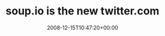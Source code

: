 ---
retweeted: false
source: <a href="http://twitter.com" rel="nofollow">Twitter Web Client</a>
entities:
  hashtags:
  - text: buzz
    indices:
    - '31'
    - '36'
  symbols: []
  user_mentions: []
  urls: []
display_text_range:
- '0'
- '36'
favorite_count: '0'
id_str: '1058279494'
truncated: false
retweet_count: '0'
id: '1058279494'
created_at: Mon Dec 15 10:47:20 +0000 2008
favorited: false
full_text: 'soup.io is the new twitter.com #buzz'
lang: en
tags:
- buzz
- pesos:twitter
date: '2008-12-15T10:47:20+00:00'
src: https://twitter.com/bascht/status/1058279494
original_url: https://twitter.com/bascht/status/1058279494
type: twitter_tweet
text: 'soup.io is the new twitter.com #buzz'
title: 'soup.io is the new twitter.com '

---